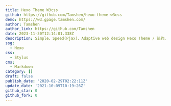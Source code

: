 ```yaml
---
title: Hexo Theme W3css
github: https://github.com/Tamshen/hexo-theme-w3css
demo: https://w3.gpage.tamshen.com/
author: Tamshen
author_link: https://github.com/Tamshen
date: 2023-11-30T12:14:01.338Z
description: Simple、Speed(Pjax)、Adaptive web design Hexo Theme / 简约、高速(Pjax)、自适应Hexo主题
ssg:
  - Hexo
css:
  - Stylus
cms:
  - Markdown
category: []
draft: false
publish_date: '2020-02-29T02:22:11Z'
update_date: '2021-10-09T10:19:26Z'
github_star: 0
github_fork: 0
---
```

